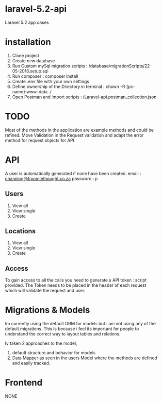 # laravel-5.2-api
Laravel 5.2 app cases

# installation
1. Clone project
2. Create new database
3. Run Custom mySql migration scripts : /database/migrationScripts/22-05-2016.setup.sql
4. Run composer : composer install
5. Create .env file with your own settings
6. Define ownership of the Directory in terminal : chown -R {pc-name}:www-data ./
7. Open Postman and import scripts : /Laravel-api.postman_collection.json

# TODO
Most of the methods in the application are example methods and could be refined. 
Move Validation in the Request validation and adapt the error method for request objects for API.

# API
A user is automatically generated if none have been created. 
email : channing@froomiethought.co.za
password : p

## Users
1. View all
2. View single
3. Create

## Locations
1. View all
2. View single
3. Create

## Access
To gain access to all the calls you need to generate a API token : script provided.
The Token needs to be placed in the header of each request which will validate the request and user.


# Migrations & Models
Im currently using the default ORM for models but i am not using any of the default migrations.
This is because i feel its important for people to understand the correct way to layout tables and relations.

Iv taken 2 approaches to the model,
1. default structure and behavior for models
2. Data Mapper as seen in the users Model where the methods are defined and easily tracked.

# Frontend
NONE


